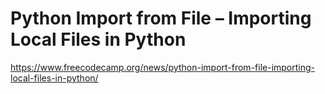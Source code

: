 # Python Import from File – Importing Local Files in Python

https://www.freecodecamp.org/news/python-import-from-file-importing-local-files-in-python/
